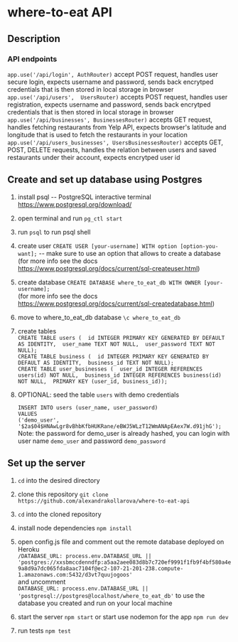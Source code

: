 # where-to-eat API

## Description

### API endpoints

`app.use('/api/login', AuthRouter)` accept POST request, handles user secure login, expects username and password, sends back encrytped credentials that is then stored in local storage in browser  
`app.use('/api/users',  UsersRouter)` accepts POST request, handles user registration, expects username and password, sends back encrytped credentials that is then stored in local storage in browser  
`app.use('/api/businesses', BusinessesRouter)` accepts GET request, handles fetching restaurants from Yelp API, expects browser's latitude and longitude that is used to fetch the restaurants in your location  
`app.use('/api/users_businesses', UsersBusinessesRouter)` accepts GET, POST, DELETE requests, handles the relation between users and saved restaurants under their account, expects encrytped user id

## Create and set up database using Postgres

1. install psql -- PostgreSQL interactive terminal <https://www.postgresql.org/download/>

2. open terminal and run `pg_ctl start`

3. run `psql` to run psql shell

4. create user `CREATE USER [your-username] WITH option [option-you-want];` -- make sure to use an option that allows to create a database
   (for more info see the docs <https://www.postgresql.org/docs/current/sql-createuser.html>)

5. create database `CREATE DATABASE where_to_eat_db WITH OWNER [your-username];`  
   (for more info see the docs <https://www.postgresql.org/docs/current/sql-createdatabase.html>)

6. move to where_to_eat_db database `\c where_to_eat_db`

7. create tables  
   `CREATE TABLE users (  id INTEGER PRIMARY KEY GENERATED BY DEFAULT AS IDENTITY,  user_name TEXT NOT NULL,  user_password TEXT NOT NULL);`  
   `CREATE TABLE business (  id INTEGER PRIMARY KEY GENERATED BY DEFAULT AS IDENTITY,  business_id TEXT NOT NULL);`  
   `CREATE TABLE user_businesses (  user_id INTEGER REFERENCES users(id) NOT NULL,  business_id INTEGER REFERENCES business(id) NOT NULL,  PRIMARY KEY (user_id, business_id));`

8. OPTIONAL: seed the table `users` with demo credentials  

   `INSERT INTO users (user_name, user_password)`  
       `VALUES`  
           `('demo_user', '$2a$04$HNAwLgr8vBhbKfbHUKRane/eBWJ5WLzT12WmANApEAex7W.d91jhG');`  
   Note: the password for demo_user is already hashed, you can login with user name `demo_user` and password `demo_password`


## Set up the server

1. `cd` into the desired directory

2. clone this repository `git clone https://github.com/alexandrakollarova/where-to-eat-api`

3. `cd` into the cloned repository

4. install node dependencies `npm install`

5. open config.js file and comment out the remote database deployed on Heroku  
   `/DATABASE_URL: process.env.DATABASE_URL || 'postgres://xxsbmccdenndfp:a5aa2aee083d8b7c720ef9991f1fb9f4bf580a4e9a8d9a7dc065fda8aac7104f@ec2-107-21-201-238.compute-1.amazonaws.com:5432/d3vt7quujogoos'`  
   and uncomment  
   `DATABASE_URL: process.env.DATABASE_URL || 'postgresql://postgres@localhost/where_to_eat_db'`
   to use the database you created and run on your local machine

6. start the server `npm start` or start use nodemon for the app `npm run dev`

7. run tests `npm test`

